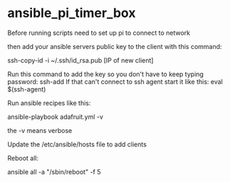# ansible_pi_timer_box

Before running scripts need to set up pi to connect to network

then add your ansible servers public key to the client with this command:

ssh-copy-id -i ~/.ssh/id_rsa.pub [IP of new client]

Run this command to add the key so you don't have to keep typing password:
ssh-add 
If that can't connect to ssh agent start it like this:
eval $(ssh-agent)


Run ansible recipes like this:

ansible-playbook adafruit.yml -v

the -v means verbose

Update the /etc/ansible/hosts file to add clients

Reboot all:

ansible all -a "/sbin/reboot" -f 5

